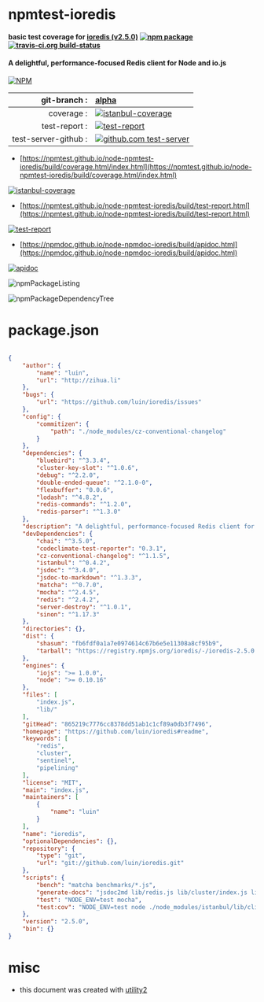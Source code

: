 # npmtest-ioredis

#### basic test coverage for  [ioredis (v2.5.0)](https://github.com/luin/ioredis#readme)  [![npm package](https://img.shields.io/npm/v/npmtest-ioredis.svg?style=flat-square)](https://www.npmjs.org/package/npmtest-ioredis) [![travis-ci.org build-status](https://api.travis-ci.org/npmtest/node-npmtest-ioredis.svg)](https://travis-ci.org/npmtest/node-npmtest-ioredis)

#### A delightful, performance-focused Redis client for Node and io.js

[![NPM](https://nodei.co/npm/ioredis.png?downloads=true&downloadRank=true&stars=true)](https://www.npmjs.com/package/ioredis)

| git-branch : | [alpha](https://github.com/npmtest/node-npmtest-ioredis/tree/alpha)|
|--:|:--|
| coverage : | [![istanbul-coverage](https://npmtest.github.io/node-npmtest-ioredis/build/coverage.badge.svg)](https://npmtest.github.io/node-npmtest-ioredis/build/coverage.html/index.html)|
| test-report : | [![test-report](https://npmtest.github.io/node-npmtest-ioredis/build/test-report.badge.svg)](https://npmtest.github.io/node-npmtest-ioredis/build/test-report.html)|
| test-server-github : | [![github.com test-server](https://npmtest.github.io/node-npmtest-ioredis/GitHub-Mark-32px.png)](https://npmtest.github.io/node-npmtest-ioredis/build/app/index.html) | | build-artifacts : | [![build-artifacts](https://npmtest.github.io/node-npmtest-ioredis/glyphicons_144_folder_open.png)](https://github.com/npmtest/node-npmtest-ioredis/tree/gh-pages/build)|

- [https://npmtest.github.io/node-npmtest-ioredis/build/coverage.html/index.html](https://npmtest.github.io/node-npmtest-ioredis/build/coverage.html/index.html)

[![istanbul-coverage](https://npmtest.github.io/node-npmtest-ioredis/build/screenCapture.buildCi.browser.%252Ftmp%252Fbuild%252Fcoverage.lib.html.png)](https://npmtest.github.io/node-npmtest-ioredis/build/coverage.html/index.html)

- [https://npmtest.github.io/node-npmtest-ioredis/build/test-report.html](https://npmtest.github.io/node-npmtest-ioredis/build/test-report.html)

[![test-report](https://npmtest.github.io/node-npmtest-ioredis/build/screenCapture.buildCi.browser.%252Ftmp%252Fbuild%252Ftest-report.html.png)](https://npmtest.github.io/node-npmtest-ioredis/build/test-report.html)

- [https://npmdoc.github.io/node-npmdoc-ioredis/build/apidoc.html](https://npmdoc.github.io/node-npmdoc-ioredis/build/apidoc.html)

[![apidoc](https://npmdoc.github.io/node-npmdoc-ioredis/build/screenCapture.buildCi.browser.%252Ftmp%252Fbuild%252Fapidoc.html.png)](https://npmdoc.github.io/node-npmdoc-ioredis/build/apidoc.html)

![npmPackageListing](https://npmtest.github.io/node-npmtest-ioredis/build/screenCapture.npmPackageListing.svg)

![npmPackageDependencyTree](https://npmtest.github.io/node-npmtest-ioredis/build/screenCapture.npmPackageDependencyTree.svg)



# package.json

```json

{
    "author": {
        "name": "luin",
        "url": "http://zihua.li"
    },
    "bugs": {
        "url": "https://github.com/luin/ioredis/issues"
    },
    "config": {
        "commitizen": {
            "path": "./node_modules/cz-conventional-changelog"
        }
    },
    "dependencies": {
        "bluebird": "^3.3.4",
        "cluster-key-slot": "^1.0.6",
        "debug": "^2.2.0",
        "double-ended-queue": "^2.1.0-0",
        "flexbuffer": "0.0.6",
        "lodash": "^4.8.2",
        "redis-commands": "^1.2.0",
        "redis-parser": "^1.3.0"
    },
    "description": "A delightful, performance-focused Redis client for Node and io.js",
    "devDependencies": {
        "chai": "^3.5.0",
        "codeclimate-test-reporter": "0.3.1",
        "cz-conventional-changelog": "^1.1.5",
        "istanbul": "^0.4.2",
        "jsdoc": "^3.4.0",
        "jsdoc-to-markdown": "^1.3.3",
        "matcha": "^0.7.0",
        "mocha": "^2.4.5",
        "redis": "^2.4.2",
        "server-destroy": "^1.0.1",
        "sinon": "^1.17.3"
    },
    "directories": {},
    "dist": {
        "shasum": "fb6fdf0a1a7e0974614c67b6e5e11308a8cf95b9",
        "tarball": "https://registry.npmjs.org/ioredis/-/ioredis-2.5.0.tgz"
    },
    "engines": {
        "iojs": ">= 1.0.0",
        "node": ">= 0.10.16"
    },
    "files": [
        "index.js",
        "lib/"
    ],
    "gitHead": "865219c7776cc8378dd51ab1c1cf89a0db3f7496",
    "homepage": "https://github.com/luin/ioredis#readme",
    "keywords": [
        "redis",
        "cluster",
        "sentinel",
        "pipelining"
    ],
    "license": "MIT",
    "main": "index.js",
    "maintainers": [
        {
            "name": "luin"
        }
    ],
    "name": "ioredis",
    "optionalDependencies": {},
    "repository": {
        "type": "git",
        "url": "git://github.com/luin/ioredis.git"
    },
    "scripts": {
        "bench": "matcha benchmarks/*.js",
        "generate-docs": "jsdoc2md lib/redis.js lib/cluster/index.js lib/commander.js > API.md",
        "test": "NODE_ENV=test mocha",
        "test:cov": "NODE_ENV=test node ./node_modules/istanbul/lib/cli.js cover --preserve-comments ./node_modules/mocha/bin/_mocha -- -R spec"
    },
    "version": "2.5.0",
    "bin": {}
}
```



# misc
- this document was created with [utility2](https://github.com/kaizhu256/node-utility2)

